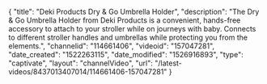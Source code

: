 {
    "title": "Deki Products Dry & Go Umbrella Holder",
    "description": "The Dry & Go Umbrella Holder from Deki Products is a convenient, hands-free accessory to attach to your stroller while on journeys with baby. Connects to different stroller handles and umbrellas while protecting you from the elements.",
    "channelid": "114661406",
    "videoid": "157047281",
    "date_created": "1522263115",
    "date_modified": "1526916893",
    "type": "captivate",
    "layout": "channelVideo",
    "url": "\/latest-videos\/8437013407014\/114661406-157047281"
}